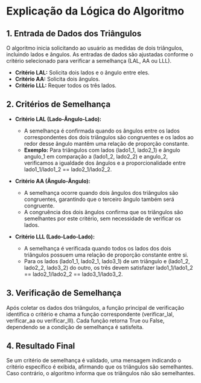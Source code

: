 # Explicação da Lógica do Algoritmo

## 1. Entrada de Dados dos Triângulos

O algoritmo inicia solicitando ao usuário as medidas de dois triângulos, incluindo lados e ângulos. As entradas de dados são ajustadas conforme o critério selecionado para verificar a semelhança (LAL, AA ou LLL).

- **Critério LAL:** Solicita dois lados e o ângulo entre eles.
- **Critério AA:** Solicita dois ângulos.
- **Critério LLL:** Requer todos os três lados.

## 2. Critérios de Semelhança

- **Critério LAL (Lado-Ângulo-Lado):**
  - A semelhança é confirmada quando os ângulos entre os lados correspondentes dos dois triângulos são congruentes e os lados ao redor desse ângulo mantêm uma relação de proporção constante.
  - **Exemplo:** Para triângulos com lados (lado1_1, lado2_1) e ângulo angulo_1 em comparação a (lado1_2, lado2_2) e angulo_2, verificamos a igualdade dos ângulos e a proporcionalidade entre lado1_1/lado1_2 == lado2_1/lado2_2.

- **Critério AA (Ângulo-Ângulo):**
  - A semelhança ocorre quando dois ângulos dos triângulos são congruentes, garantindo que o terceiro ângulo também será congruente.
  - A congruência dos dois ângulos confirma que os triângulos são semelhantes por este critério, sem necessidade de verificar os lados.

- **Critério LLL (Lado-Lado-Lado):**
  - A semelhança é verificada quando todos os lados dos dois triângulos possuem uma relação de proporção constante entre si.
  - Para os lados (lado1_1, lado2_1, lado3_1) de um triângulo e (lado1_2, lado2_2, lado3_2) do outro, os três devem satisfazer lado1_1/lado1_2 == lado2_1/lado2_2 == lado3_1/lado3_2.

## 3. Verificação de Semelhança

Após coletar os dados dos triângulos, a função principal de verificação identifica o critério e chama a função correspondente (verificar_lal, verificar_aa ou verificar_lll). Cada função retorna True ou False, dependendo se a condição de semelhança é satisfeita.

## 4. Resultado Final

Se um critério de semelhança é validado, uma mensagem indicando o critério específico é exibida, afirmando que os triângulos são semelhantes. Caso contrário, o algoritmo informa que os triângulos não são semelhantes.


